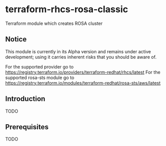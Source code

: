# terraform-rhcs-rosa-classic

Terraform module which creates ROSA cluster

## Notice

This module is currently in its Alpha version and remains under active development; using it carries inherent risks that you should be aware of.

For the supported provider go to https://registry.terraform.io/providers/terraform-redhat/rhcs/latest
For the supported rosa-sts module go to https://registry.terraform.io/modules/terraform-redhat/rosa-sts/aws/latest

## Introduction
TODO

## Prerequisites
TODO

<!-- BEGIN_AUTOMATED_TF_DOCS_BLOCK -->
<!-- END_AUTOMATED_TF_DOCS_BLOCK -->

